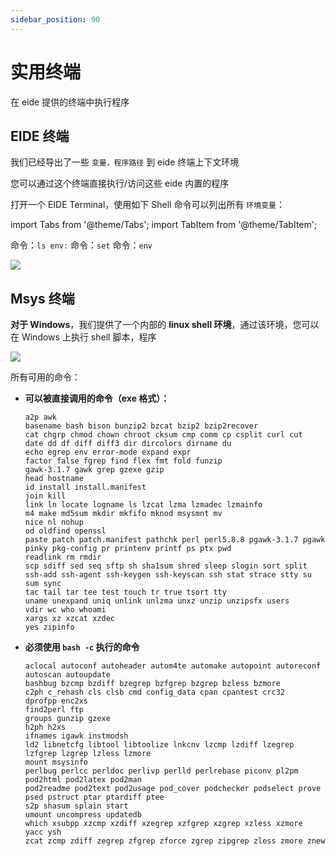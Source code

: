 ```yaml
---
sidebar_position: 90
---
```


# 实用终端

在 eide 提供的终端中执行程序

## EIDE 终端

我们已经导出了一些 `变量，程序路径` 到 eide 终端上下文环境

您可以通过这个终端直接执行/访问这些 eide 内置的程序

打开一个 EIDE Terminal，使用如下 Shell 命令可以列出所有 `环境变量`：

import Tabs from '@theme/Tabs';
import TabItem from '@theme/TabItem';

<Tabs>
  <TabItem value="win32" label="Windows (Powershell)" default>
    命令：<code>ls env:</code>
  </TabItem>
  <TabItem value="win32-cmd" label="Windows (CMD)" default>
    命令：<code>set</code>
  </TabItem>
  <TabItem value="linux" label="Linux">
    命令：<code>env</code>
  </TabItem>
</Tabs>

![](/docs_img/eide_terminal.png)

## Msys 终端

**对于 Windows**，我们提供了一个内部的 **linux shell 环境**，通过该环境，您可以在 Windows 上执行 shell 脚本，程序

![](/docs_img/eide_msys_bash.png)

所有可用的命令：

- **可以被直接调用的命令（exe 格式）：**

  ```shell
  a2p awk 
  basename bash bison bunzip2 bzcat bzip2 bzip2recover 
  cat chgrp chmod chown chroot cksum cmp comm cp csplit curl cut 
  date dd df diff diff3 dir dircolors dirname du 
  echo egrep env error-mode expand expr 
  factor false fgrep find flex fmt fold funzip 
  gawk-3.1.7 gawk grep gzexe gzip 
  head hostname 
  id install install.manifest 
  join kill 
  link ln locate logname ls lzcat lzma lzmadec lzmainfo 
  m4 make md5sum mkdir mkfifo mknod msysmnt mv 
  nice nl nohup 
  od oldfind openssl 
  paste patch patch.manifest pathchk perl perl5.8.8 pgawk-3.1.7 pgawk 
  pinky pkg-config pr printenv printf ps ptx pwd 
  readlink rm rmdir 
  scp sdiff sed seq sftp sh sha1sum shred sleep slogin sort split 
  ssh-add ssh-agent ssh-keygen ssh-keyscan ssh stat strace stty su sum sync 
  tac tail tar tee test touch tr true tsort tty 
  uname unexpand uniq unlink unlzma unxz unzip unzipsfx users 
  vdir wc who whoami 
  xargs xz xzcat xzdec 
  yes zipinfo
  ```

- **必须使用 `bash -c` 执行的命令**

  ```shell
  aclocal autoconf autoheader autom4te automake autopoint autoreconf autoscan autoupdate 
  bashbug bzcmp bzdiff bzegrep bzfgrep bzgrep bzless bzmore 
  c2ph c_rehash cls clsb cmd config_data cpan cpantest crc32 
  dprofpp enc2xs 
  find2perl ftp 
  groups gunzip gzexe 
  h2ph h2xs 
  ifnames igawk instmodsh 
  ld2 libnetcfg libtool libtoolize lnkcnv lzcmp lzdiff lzegrep lzfgrep lzgrep lzless lzmore 
  mount msysinfo 
  perlbug perlcc perldoc perlivp perlld perlrebase piconv pl2pm pod2html pod2latex pod2man 
  pod2readme pod2text pod2usage pod_cover podchecker podselect prove psed pstruct ptar ptardiff ptee 
  s2p shasum splain start 
  umount uncompress updatedb 
  which xsubpp xzcmp xzdiff xzegrep xzfgrep xzgrep xzless xzmore 
  yacc ysh 
  zcat zcmp zdiff zegrep zfgrep zforce zgrep zipgrep zless zmore znew
  ```
